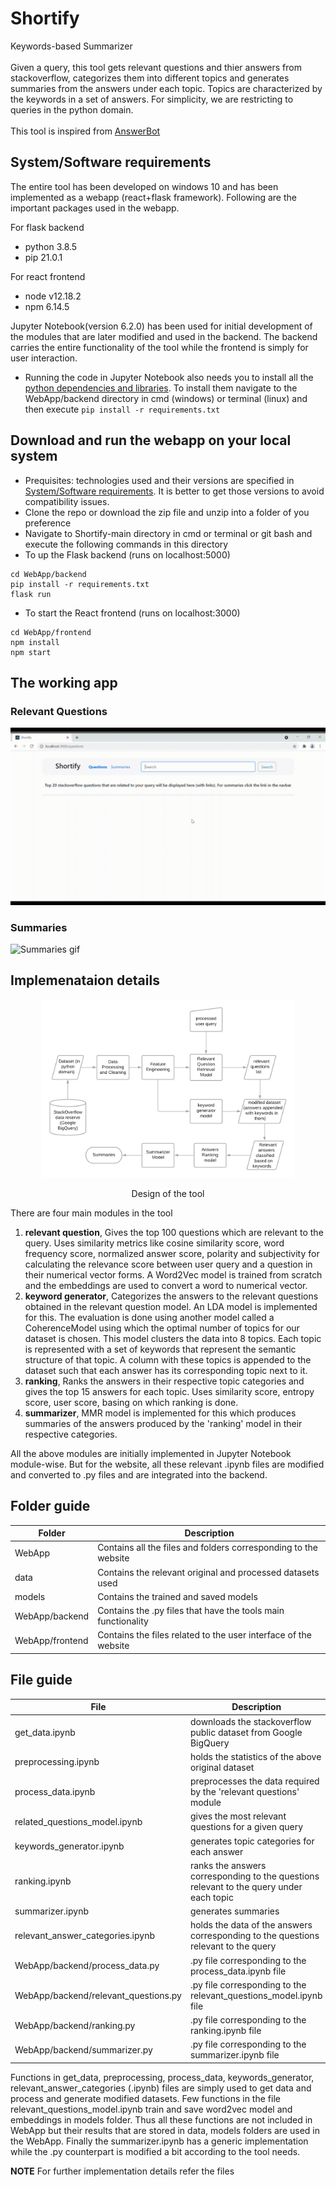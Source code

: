 # Shortify
Keywords-based Summarizer
<br>
<br>
Given a query, this tool gets relevant questions and thier answers from stackoverflow, categorizes them into different topics and generates summaries from the answers under each topic. Topics are characterized by the keywords in a set of answers. For simplicity, we are restricting to queries in the python domain.
<br>
<br>
This tool is inspired from <a href="http://www.mysmu.edu/faculty/davidlo/papers/ase17-answerbot.pdf" target="_blank">AnswerBot</a>

## System/Software requirements
The entire tool has been developed on windows 10 and has been implemented as a webapp (react+flask framework). Following are the important packages used in the webapp.

For flask backend
- python 3.8.5
- pip 21.0.1

For react frontend
- node v12.18.2
- npm 6.14.5

Jupyter Notebook(version 6.2.0) has been used for initial development of the modules that are later modified and used in the backend. The backend carries the entire functionality of the tool while the frontend is simply for user interaction.

- Running the code in Jupyter Notebook also needs you to install all the <a href="https://github.com/Bhavanasp/Shortify/blob/main/WebApp/backend/requirements.txt" target="_blank">python dependencies and libraries</a>. To install them navigate to the WebApp/backend directory in cmd (windows) or terminal (linux) and then execute ```pip install -r requirements.txt```

## Download and run the webapp on your local system
- Prequisites: technologies used and their versions are specified in [System/Software requirements](#systemsoftware-requirements). It is better to get those versions to avoid compatibility issues.
- Clone the repo or download the zip file and unzip into a folder of you preference
- Navigate to Shortify-main directory in cmd or terminal or git bash and execute the following commands in this directory
- To up the Flask backend (runs on localhost:5000)
```
cd WebApp/backend
pip install -r requirements.txt
flask run
```
- To start the React frontend (runs on localhost:3000)
```
cd WebApp/frontend
npm install
npm start
```

## The working app

### Relevant Questions

![Relevant Questions gif](images/questions.gif)

### Summaries

![Summaries gif](images/summaries.gif)

## Implemenataion details

<p align="center"><img src="images/shortify.png" height="80%" width="80%" alt="High level implementation diagram of the tool"/></p>
<p align="center">Design of the tool</p>

There are four main modules in the tool
1. **relevant question**, Gives the top 100 questions which are relevant to the query. Uses similarity metrics like cosine similarity score, word frequency score, normalized answer score, polarity and subjectivity for calculating the relevance score between user query and a question in their numerical vector forms. A Word2Vec model is trained from scratch and the embeddings are used to convert a word to numerical vector.
2. **keyword generator**, Categorizes the answers to the relevant questions obtained in the relevant question model. An LDA model is implemented for this. The evaluation is done using another model called a CoherenceModel using which the optimal number of topics for our dataset is chosen. This model clusters the data into 8 topics. Each topic is represented with a set of keywords that represent the semantic structure of that topic. A column with these topics is appended to the dataset such that each answer has its corresponding topic next to it.
3. **ranking**, Ranks the answers in their respective topic categories and gives the top 15 answers for each topic. Uses similarity score, entropy score, user score, basing on which ranking is done.
4. **summarizer**, MMR model is implemented for this which produces summaries of the answers produced by the 'ranking' model in their respective categories.

All the above modules are initially implemented in Jupyter Notebook module-wise. But for the website, all these relevant .ipynb files are modified and converted to .py files and are integrated into the backend.

## Folder guide
| Folder          | Description                                                     |
| --- | --- |
| WebApp          | Contains all the files and folders corresponding to the website |
| data            | Contains the relevant original and processed datasets used      |
| models          | Contains the trained and saved models                           |
| WebApp/backend  | Contains the .py files that have the tools main functionality   |
| WebApp/frontend | Contains the files related to the user interface of the website |

## File guide
| File                                 | Description                                                            |
| --- | --- |
| get_data.ipynb                       | downloads the stackoverflow public dataset from Google BigQuery        |
| preprocessing.ipynb                  | holds the statistics of the above original dataset                     |
| process_data.ipynb                   | preprocesses the data required by the 'relevant questions' module      |
| related_questions_model.ipynb        | gives the most relevant questions for a given query                    |
| keywords_generator.ipynb             | generates topic categories for each answer                             |
| ranking.ipynb                        | ranks the answers corresponding to the questions relevant to the query under each topic |
| summarizer.ipynb                     | generates summaries                                                    |
| relevant_answer_categories.ipynb     | holds the data of the answers corresponding to the questions relevant to the query      |
| WebApp/backend/process_data.py       | .py file corresponding to the process_data.ipynb file                  |   
| WebApp/backend/relevant_questions.py | .py file corresponding to the relevant_questions_model.ipynb file      |
| WebApp/backend/ranking.py            | .py file corresponding to the ranking.ipynb file                       |
| WebApp/backend/summarizer.py         | .py file corresponding to the summarizer.ipynb file                    |

Functions in get_data, preprocessing, process_data, keywords_generator, relevant_answer_categories (.ipynb) files are simply used to get data and process and generate modified datasets. Few functions in the file relevant_questions_model.ipynb train and save word2vec model and embeddings in models folder. Thus all these functions are not included in WebApp but their results that are stored in data, models folders are used in the WebApp. Finally the summarizer.ipynb has a generic implementation while the .py counterpart is modified a bit according to the tool needs.

**NOTE** For further implementation details refer the files
